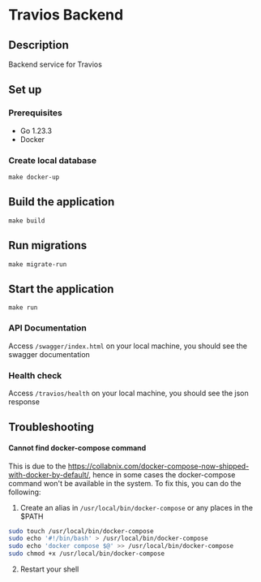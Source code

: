 # Travios Backend

## Description

Backend service for Travios

## Set up

### Prerequisites

- Go 1.23.3
- Docker

### Create local database

```
make docker-up
```

## Build the application

```
make build
```

## Run migrations

```
make migrate-run
```

## Start the application

```
make run
```

### API Documentation

Access `/swagger/index.html` on your local machine, you should see the swagger documentation

### Health check

Access `/travios/health` on your local machine, you should see the json response

## Troubleshooting

#### Cannot find docker-compose command

This is due to the https://collabnix.com/docker-compose-now-shipped-with-docker-by-default/, hence in some cases the docker-compose command won't be available in the system. To fix this, you can do the following:

1. Create an alias in `/usr/local/bin/docker-compose` or any places in the $PATH

```bash
sudo touch /usr/local/bin/docker-compose
sudo echo '#!/bin/bash' > /usr/local/bin/docker-compose
sudo echo 'docker compose $@' >> /usr/local/bin/docker-compose
sudo chmod +x /usr/local/bin/docker-compose
```

2. Restart your shell
